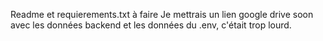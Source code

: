 Readme et requierements.txt à faire
Je mettrais un lien google drive soon avec les données backend et les données du .env, c'était trop lourd.
